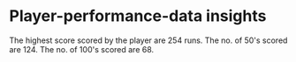 # Player-performance-data insights
The highest score scored by the player are 254 runs.
The no. of 50's scored are 124.
The no. of 100's scored are 68.
